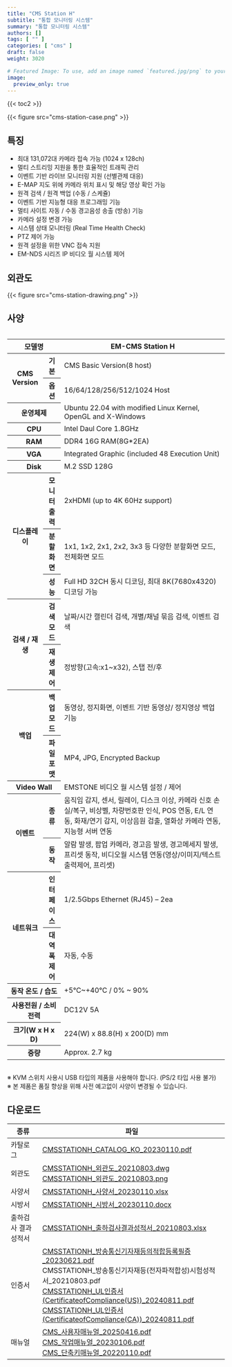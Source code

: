 ```yaml
---
title: "CMS Station H"
subtitle: "통합 모니터링 시스템"
summary: "통합 모니터링 시스템"
authors: []
tags: [ "" ]
categories: [ "cms" ]
draft: false
weight: 3020

# Featured Image: To use, add an image named `featured.jpg/png` to your page's folder.
image:
  preview_only: true
---
```


{{< toc2 >}}

<div class="container">
<div class="row justify-content-center">
<div class="col-sm-6">

{{< figure src="cms-station-case.png" >}}

</div>
</div>
</div>

<div class="container">
<div class="row justify-content-center">
<div class="col-sm-6 pl-0">

## 특징

- 최대 131,072대 카메라 접속 가능 (1024 x 128ch)
- 멀티 스트리밍 지원을 통한 효율적인 트래픽 관리
- 이벤트 기반 라이브 모니터링 지원 (선별관제 대응)
- E-MAP 지도 위에 카메라 위치 표시 및 해당 영상 확인 가능
- 원격 검색 / 원격 백업 (수동 / 스케쥴)
- 이벤트 기반 지능형 대응 프로그래밍 기능
- 멀티 사이트 자동 / 수동 경고음성 송출 (방송) 기능
- 카메라 설정 변경 가능
- 시스템 상태 모니터링 (Real Time Health Check)
- PTZ 제어 가능
- 원격 설정을 위한 VNC 접속 지원
- EM-NDS 시리즈 IP 비디오 월 시스템 제어

</div>
<div class="col-sm-6 pl-0">

## 외관도

{{< figure src="cms-station-drawing.png" >}}

</div>
</div>
</div>

## 사양

<div style="overflow-x: auto">
<table class="spec">
<thead>
<tr>
<th colspan="2">모델명</th>
<th>EM-CMS Station H</th>
</tr>
</thead>
<tbody>

<tr>
<th rowspan="2">CMS Version</th>
<th>기본</th>
<td>CMS Basic Version(8 host)</td>
</tr>
<tr>
<th>옵션</th>
<td>16/64/128/256/512/1024 Host</td>
</tr>
<tr>
<th colspan="2">운영체제</th>
<td>Ubuntu 22.04 with modified Linux Kernel, OpenGL and X-Windows</td>
</tr>
<tr>
<th colspan="2">CPU</th>
<td>Intel Daul Core 1.8GHz</td>
</tr>
<tr>
<th colspan="2">RAM</th>
<td>DDR4 16G RAM(8G*2EA)</td>
</tr>
<tr>
<th colspan="2">VGA</th>
<td>Integrated Graphic (included 48 Execution Unit)</td>
</tr>
<tr>
<th colspan="2">Disk</th>
<td>M.2 SSD 128G</td>
</tr>
<tr>
<th rowspan="3">디스플레이</th>
<th>모니터 출력</th>
<td>2xHDMI (up to 4K 60Hz support)</td>
</tr>
<tr>
<th>분할화면</th>
<td>1x1, 1x2, 2x1, 2x2, 3x3 등 다양한 분할화면 모드, 전체화면 모드</td>
</tr>
<tr>
<th>성능</th>
<td>Full HD 32CH 동시 디코딩, 최대 8K(7680x4320) 디코딩 가능</td>
</tr>
<tr>
<th rowspan="2">검색 / 재생</th>
<th>검색 모드</th>
<td>날짜/시간 캘린더 검색, 개별/채널 묶음 검색, 이벤트 검색</td>
</tr>
<tr>
<th>재생 제어</th>
<td>정방향(고속:x1~x32), 스탭 전/후</td>
</tr>
<tr>
<th rowspan="2">백업</th>
<th>백업 모드</th>
<td>동영상, 정지화면, 이벤트 기반 동영상/ 정지영상 백업 기능</td>
</tr>
<tr>
<th>파일 포맷</th>
<td>MP4, JPG, Encrypted Backup</td>
</tr>
<tr>
<th colspan="2">Video Wall</th>
<td>EMSTONE 비디오 월 시스템 설정 / 제어</td>
</tr>
<tr>
<th rowspan="2">이벤트</th>
<th>종류</th>
<td>움직임 감지, 센서, 릴레이, 디스크 이상, 카메라 신호 손실/복구, 비상벨, 차량번호판 인식, POS 연동, E/L 연동, 화재/연기 감지, 이상음원 검출, 열화상 카메라 연동, 지능형 서버 연동</td>
</tr>
<tr>
<th>동작</th>
<td>알람 발생, 팝업 카메라, 경고음 발생, 경고메세지 발생, 프리셋 동작, 비디오월 시스템 연동(영상/이미지/텍스트 출력제어, 프리셋)</td>
</tr>
<tr>
<th rowspan="2">네트워크</th>
<th>인터페이스</th>
<td>1/2.5Gbps Ethernet (RJ45) – 2ea</td>
</tr>
<tr>
<th>대역폭 제어</th>
<td>자동, 수동</td>
</tr>
<tr>
<th colspan="2">동작 온도 / 습도</th>
<td>+5℃~+40℃ / 0% ~ 90%</td>
</tr>
<tr>
<th colspan="2">사용전원 / 소비전력</th>
<td>DC12V 5A</td>
</tr>
<tr>
<th colspan="2">크기(W x H x D)</th>
<td>224(W) x 88.8(H) x 200(D) mm</td>
</tr>
<tr>
<th colspan="2">중량</th>
<td>Approx. 2.7 kg</td>
</tr>
</tbody>
</table>
</div>

※ KVM 스위치 사용시 USB 타입의 제품을 사용해야 합니다. (PS/2 타입 사용 불가)  
※ 본 제품은 품질 향상을 위해 사전 예고없이 사양이 변경될 수 있습니다.

## 다운로드

종류 | 파일
---- | ----
카탈로그 | [CMSSTATIONH_CATALOG_KO_20230110.pdf](https://www.emstone.com/data/sales/ko/CMSSTATIONH_CATALOG_KO_20230110.pdf)
외관도 | [CMSSTATIONH_외관도_20210803.dwg](https://www.emstone.com/data/sales/ko/CMSSTATIONH_외관도_20210803.dwg)<br>[CMSSTATIONH_외관도_20210803.png](https://www.emstone.com/data/sales/ko/CMSSTATIONH_외관도_20210803.png)
사양서 | [CMSSTATIONH_사양서_20230110.xlsx](https://www.emstone.com/data/sales/ko/CMSSTATIONH_사양서_20230110.xlsx)
시방서 | [CMSSTATIONH_시방서_20230110.docx](https://www.emstone.com/data/sales/ko/CMSSTATIONH_시방서_20230110.docx)
출하검사 결과 성적서 | [CMSSTATIONH_출하검사결과성적서_20210803.xlsx](https://www.emstone.com/data/sales/ko/CMSSTATIONH_출하검사결과성적서_20210803.xlsx)
인증서 | [CMSSTATIONH_방송통신기자재등의적합등록필증_20230621.pdf](https://www.emstone.com/data/sales/ko/CMSSTATIONH_방송통신기자재등의적합등록필증_20230621.pdf)<br>CMSSTATIONH_방송통신기자재등(전자파적합성)시험성적서_20210803.pdf<br>[CMSSTATIONH_UL인증서(CertificateofCompliance(US))_20240811.pdf](https://www.emstone.com/data/sales/ko/CMSSTATIONH_UL인증서(CertificateofCompliance(US))_20240811.pdf)<br>[CMSSTATIONH_UL인증서(CertificateofCompliance(CA))_20240811.pdf](https://www.emstone.com/data/sales/ko/CMSSTATIONH_UL인증서(CertificateofCompliance(CA))_20240811.pdf)
매뉴얼 | [CMS_사용자매뉴얼_20250416.pdf](https://www.emstone.com/data/sales/ko/CMS_사용자매뉴얼_20250416.pdf)<br>[CMS_작업매뉴얼_20230106.pdf](https://www.emstone.com/data/sales/ko/CMS_작업매뉴얼_20230106.pdf)<br>[CMS_단축키매뉴얼_20220110.pdf](https://www.emstone.com/data/sales/ko/CMS_단축키매뉴얼_20220110.pdf)
